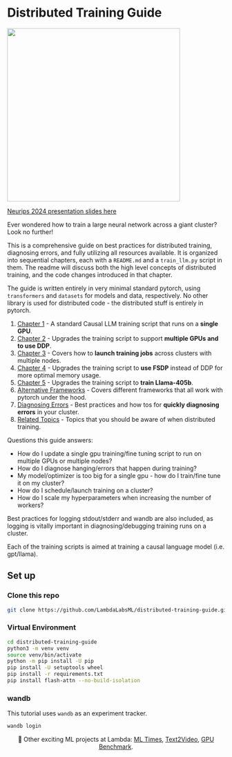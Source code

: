 # Distributed Training Guide

<img src="https://lambdalabs.com/hubfs/distriubuted-training-guide.png" width="400px" />

[Neurips 2024 presentation slides here](https://docs.google.com/presentation/d/1ANMmkOGaruYKTvhnsAbZgI9GrdMliNvibWGuNYw6HX8/edit?usp=sharing)

Ever wondered how to train a large neural network across a giant cluster? Look no further!

This is a comprehensive guide on best practices for distributed training, diagnosing errors, and fully utilizing all resources available. It is organized into sequential chapters, each with a `README.md` and a `train_llm.py` script in them. The readme will discuss both the high level concepts of distributed training, and the code changes introduced in that chapter.

The guide is written entirely in very minimal standard pytorch, using `transformers` and `datasets` for models and data, respectively. No other library is used for distributed code - the distributed stuff is entirely in pytorch.

1. [Chapter 1](./01-single-gpu/) - A standard Causal LLM training script that runs on a **single GPU**.
2. [Chapter 2](./02-distributed-data-parallel/) - Upgrades the training script to support **multiple GPUs and to use DDP**.
3. [Chapter 3](./03-job-launchers/) - Covers how to **launch training jobs** across clusters with multiple nodes.
4. [Chapter 4](./04-fully-sharded-data-parallel/) - Upgrades the training script to **use FSDP** instead of DDP for more optimal memory usage.
5. [Chapter 5](./05-training-llama-405b/) - Upgrades the training script to **train Llama-405b**.
6. [Alternative Frameworks](./alternative-frameworks/) - Covers different frameworks that all work with pytorch under the hood.
7. [Diagnosing Errors](./diagnosing-errors/) - Best practices and how tos for **quickly diagnosing errors** in your cluster.
8. [Related Topics](./related-topics/) - Topics that you should be aware of when distributed training.


Questions this guide answers:

- How do I update a single gpu training/fine tuning script to run on multiple GPUs or multiple nodes?
- How do I diagnose hanging/errors that happen during training?
- My model/optimizer is too big for a single gpu - how do I train/fine tune it on my cluster?
- How do I schedule/launch training on a cluster?
- How do I scale my hyperparameters when increasing the number of workers?

Best practices for logging stdout/stderr and wandb are also included, as logging is vitally important in diagnosing/debugging training runs on a cluster.

Each of the training scripts is aimed at training a causal language model (i.e. gpt/llama).

## Set up

### Clone this repo

```bash
git clone https://github.com/LambdaLabsML/distributed-training-guide.git
```

### Virtual Environment

```bash
cd distributed-training-guide
python3 -m venv venv
source venv/bin/activate
python -m pip install -U pip
pip install -U setuptools wheel
pip install -r requirements.txt
pip install flash-attn --no-build-isolation
```

### wandb

This tutorial uses `wandb` as an experiment tracker.

```bash
wandb login
```

<p align="center">
🦄 Other exciting ML projects at Lambda: <a href="https://news.lambdalabs.com/news/today">ML Times</a>, <a href="https://lambdalabsml.github.io/Open-Sora/introduction/">Text2Video</a>, <a href="https://lambdalabs.com/gpu-benchmarks">GPU Benchmark</a>.
</p>
